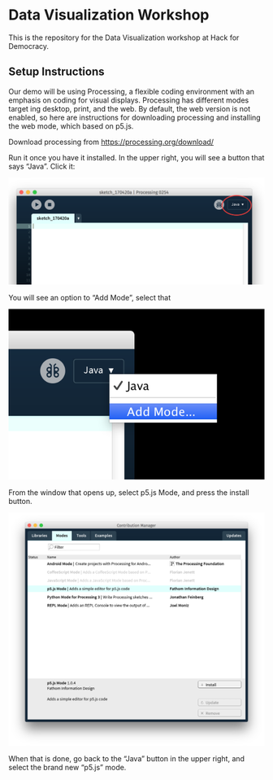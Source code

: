 # Data Visualization Workshop

This is the repository for the Data Visualization workshop at Hack for Democracy.

## Setup Instructions

Our demo will be using Processing, a flexible coding environment with an emphasis on coding for visual displays. Processing has different modes target ing desktop, print, and the web. By default, the web version is not enabled, so here are instructions for downloading processing and installing the web mode, which based on p5.js.

Download processing from https://processing.org/download/

Run it once you have it installed. In the upper right, you will see a button that says “Java”. Click it:

![screen1](screenshots/screenshot1.png)

You will see an option to “Add Mode”, select that

![screen2](screenshots/screenshot2.png)

From the window that opens up, select p5.js Mode, and press the install button.

![screen3](screenshots/screenshot3.png)

When that is done, go back to the “Java” button in the upper right, and select the brand new “p5.js” mode.
